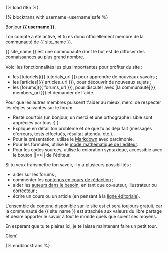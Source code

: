 {% load i18n %}

{% blocktrans with username=username|safe %}

Bonjour **{{ username }}**,

Ton compte a été activé, et tu es donc officiellement membre de la communauté de {{ site_name }}.

{{ site_name }} est une communauté dont le but est de diffuser des connaissances au plus grand nombre.

Voici les fonctionnalités les plus importantes pour profiter du site :

- les [tutoriels]({{ tutorials_url }}) pour apprendre de nouveaux savoirs ;
- les [articles]({{ articles_url }}), pour découvrir de nouveaux sujets ;
- les [forums]({{ forums_url }}), pour discuter avec [la communauté]({{ members_url }}) et demander de l'aide.

Pour que les autres membres puissent t'aider au mieux, merci de respecter les règles suivantes sur le forum.

- Reste courtois (un bonjour, un merci et une orthographe lisible sont appréciés par tous :) ).
- Explique en détail ton problème et ce que tu as déjà fait (messages d'erreurs, tests effectués, résultat attendu, etc.).
- Pour la présentation, utilise le [Markdown](https://zestedesavoir.com/tutoriels/249/rediger-sur-zds/) avec parcimonie.
- Pour les formules, utilise le [mode mathématique de l'éditeur](https://zestedesavoir.com/tutoriels/244/comment-rediger-des-maths-sur-zeste-de-savoir/).
- Pour les codes sources, utilise la coloration syntaxique, accessible avec le bouton ||<>|| de l'éditeur.

Si tu veux transmettre ton savoir, il y a plusieurs possibilités :

- aider sur les forums ;
- commenter les [contenus en cours de rédaction](https://zestedesavoir.com/forums/communaute/beta-zone/) ;
- aider les [auteurs dans le besoin](https://zestedesavoir.com/contenus/aides/), en tant que co-auteur, illustrateur ou correcteur ;
- écrire un cours ou un article (en pensant à la [ligne éditoriale](https://zestedesavoir.com/articles/222/la-ligne-editoriale-officielle-de-zeste-de-savoir/)).


L'ensemble du contenu disponible sur le site est et sera toujours gratuit, car la communauté de {{ site_name }} est attachée aux valeurs du libre partage et désire apporter le savoir à tout le monde quels que soient ses moyens.

En espérant que tu te plairas ici, je te laisse maintenant faire un petit tour.

Clem'

{% endblocktrans %}

